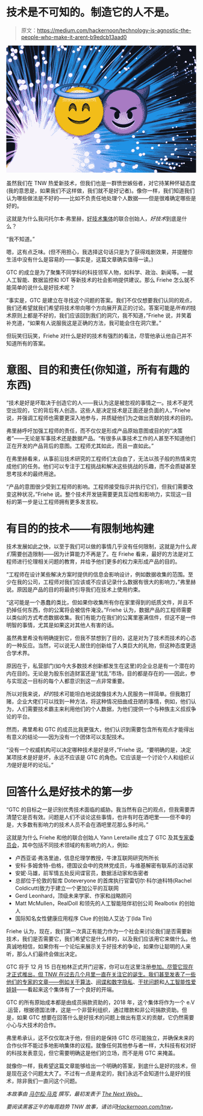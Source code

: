 # 技术是不可知的。制造它的人不是。

> 原文：<https://medium.com/hackernoon/technology-is-agnostic-the-people-who-make-it-arent-b9edcb13aad0>

![](img/e299e4c63a5db176cd32929c0cfd0f39.png)

虽然我们在 TNW 热爱新技术，但我们也是一群愤世嫉俗者，对它持某种怀疑态度(我的意思是，如果我们不这样做，我们就不是好记者)。像你一样，我们知道我们认为哪些做法是不好的——比如不负责任地处理个人数据——但是很难确定哪些是好的。

这就是为什么我问托尔本·弗里赫，[好技术集体](https://goodtechnologycollective.com/)的联合创始人，*好技术*到底是什么？

“我不知道。”

嗯，这有点乏味。(但不用担心，我选择这句话只是为了获得戏剧效果，并提醒你生活中没有什么是容易的——事实是，这篇文章确实值得一读。)

GTC 的成立是为了聚集不同学科的科技领军人物，如科学、政治、新闻等。—就人工智能、数据监控和 IOT 等新技术的社会影响提供建议。那么 Friehe 怎么就不能简单的说什么是好技术呢？

“事实是，GTC 是建立在寻找这个问题的答案。我们不仅仅想要我们认同的观点，我们还希望就我们希望将技术带向哪个方向展开真正的讨论。答案可能是*所有的*技术原则上都是不好的，我们应该回到我们的洞穴，我不知道，”Friehe 说，并笑着补充道，“如果有人说服我这是正确的方法，我可能会住在洞穴里。”

但玩笑归玩笑，Friehe 对什么是好的技术有强烈的看法，尽管他承认他自己并不知道所有的答案。

# 意图、目的和责任(你知道，所有有趣的东西)

“技术是好是坏取决于创造它的人——我认为这是被忽视的事情之一。技术不是凭空出现的，它的背后有人创造。这些人是决定技术是正面还是负面的人，”Friehe 说，并强调工程师也需要更深入地参与，并质疑他们为之做出贡献的技术的目的。

弗里赫呼吁加强工程师的责任，而不仅仅是形成产品原始意图或目的的“决策者”——无论是军事技术还是数据产品。“有很多从事技术工作的人甚至不知道他们正在开发的产品背后的意图。工程师尤其如此，而且一直如此。”

在弗里赫看来，从事前沿技术研究的工程师们太自由了，无法以孩子般的热情来完成他们的任务。他们可以专注于工程挑战和解决这些挑战的乐趣，而不会质疑甚至思考技术的最终用途。

“产品的意图很少受到工程师的影响。工程师接受指示并执行它们，但我们需要改变这种状况，”Friehe 说。整个技术开发链需要更具互动性和影响力，实现这一目标的第一步是让工程师拥有更多发言权。

# 有目的的技术——有限制地构建

技术发展如此之快，以至于我们可以做的事情几乎没有任何限制，这就是为什么*我们*需要创造限制——因为计算能力不再是了。在 Friehe 看来，最好的方法是对工程师进行伦理相关问题的教育，并给予他们更多的权力来形成产品的目的。

“工程师在设计某些解决方案时提供的信息会影响设计，例如数据收集的范围。至少在我的公司，工程师对我们应该或不应该记录什么数据有很大的影响力，”弗里赫说。原因是产品的目的将最终引导我们在技术上使用约束。

“这可能是一个愚蠢的类比，但如果你收集所有你在家里得到的纸质文件，并且不扔掉任何东西，你的公寓将会被信件淹没。”Friehe 认为，数据产品的工程师需要以类似的方式考虑数据收集。我们有能力在我们的公寓里塞满信件，但这不是一件明智的事情，尤其是如果这对其他人有害的话。

虽然弗里希没有明确提到它，但我不禁想到了目的，这是对为了技术而技术的心态的一种反应。当然，可以说无人居住的创新给了人类巨大的礼物，但这种态度更适合学术界。

原因在于，私营部门(如今大多数技术创新都发生在这里)的企业总是有一个潜在的内在目的。无论是为股东创造财富还是“扰乱”市场，目的都是存在的——因此，参与实现这一目标的每个人都意识到这一点非常重要。

所以对我来说，*好的*技术可能坦白地说就像技术为人民服务一样简单。但我敢打赌，企业大佬们可以找到一种方法，将这种情况扭曲成丑陋的事情，例如，他们认为，人们需要技术霸主来利用他们的个人数据，为他们提供一个与种族主义叔叔争论的平台。

然而，弗里希和 GTC 的成员比我更强大，他们认识到需要包含所有观点才能得出有意义的结论——因为没有一个团体可以支配技术。

“没有一个权威机构可以决定哪种技术是好是坏，”Friehe 说。“要明确的是，决定某项技术是好是坏，永远不应该是 GTC 的角色。它应该是一个讨论个人和组织*认为*是好是坏的论坛。”

# 回答什么是好技术的第一步

“GTC 的目标之一是识别优秀技术面临的威胁。我当然有自己的观点，但我需要弄清楚它是否有效。问题是人们不谈论这些事情，也许有时在酒吧里——但不幸的是，大多数有影响力的技术人员不会在酒吧里花那么多时间。”

这就是为什么 Friehe 和他的联合创始人 Yann Leretaille 成立了 GTC 及其[专家委员会](https://goodtechnologycollective.com/experts/)，其中包括不同技术领域的有影响力的人，例如:

*   卢西亚诺·弗洛里迪，信息伦理学教授，牛津互联网研究所所长
*   安科·多姆舍特-伯格，德国议会中的克林党成员，与维基解密有联系的活动家
*   安妮·马雄，前军情五处反间谍官员，数据活动家和告密者
*   总部位于伦敦的智库 Doteveryone 的首席执行官雷切尔·科尔迪科特(Rachel Coldicutt)致力于建立一个更加公平的互联网
*   Gerd Leonhard，顶级未来学家、作家和战略顾问
*   Matt McMullen，RealDoll 和领先的人工智能陪伴初创公司 Realbotix 的创始人
*   国际知名女性健康应用程序 Clue 的创始人艾达·丁(Ida Tin)

Friehe 认为，现在，我们第一次真正有能力作为一个社会来讨论我们是否需要新技术，我们是否需要它，我们希望它是什么样的，以及我们应该用它来做什么。他真诚地相信，如果你有一个论坛来展示关于好技术的争论，如果你让聪明的人来听，那么人们最终会做出决定。

GTC 将于 12 月 15 日在柏林正式开门迎客，你可以在这里注册[参加。尽管它现在才正式推出，但 TNW 在过去几个月里一直在关注它的诞生。我们甚至发表了一些他们的专家的文章——例如关于](https://goodtechnologycollective.com/register/)[算法](https://thenextweb.com/contributors/2017/07/09/reining-dastardly-algorithms-trying-control-lives/)、[间谍和数字隐私](https://thenextweb.com/contributors/2017/10/09/former-mi5-spy-must-fight-digital-privacy/)、[干扰问题](https://thenextweb.com/contributors/2017/10/07/bodega-problem-disruption/)和[人工智能性爱娃娃](https://thenextweb.com/contributors/2017/11/25/ai-sex-dolls-just-around-corner/)——看起来这个集体有了一个良好的开端。

GTC 的所有原始成本都是由成员捐款资助的，2018 年，这个集体将作为一个 e.V .运营，根据德国法律，这是一个非营利组织，通过赠款和非公司捐款资助。但是，如果 GTC 想要在回答什么是好技术的问题上做出有意义的贡献，它仍然需要小心与大技术的合作。

弗里希承认，这不仅仅取决于他，但目的是保持 GTC 尽可能独立，并确保未来的合作伙伴不能过多地影响集体的议程。就像任何其他参与者一样，大科技有权对好的科技发表意见，但它需要明确这是他们的立场，而不是用 GTC 来掩盖。

就像你一样，我希望这篇文章能够给出一个明确的答案，到底什么是好的技术，但是现在这个问题太大了。不过有一点是肯定的，我们永远不会知道什么是好的技术，除非我们一直问这个问题。

*本故事由* [*马尔松·马克*](https://thenextweb.com/author/mar-maack/) *撰写，最初发表于* [*The Next Web。*](https://thenextweb.com/eu/2017/06/09/pirate-bay-founder-weve-lost-the-internet-its-all-about-damage-control-now/)

*要阅读黑客正午的每周趋势 TNW 故事，请访问*[*Hackernoon.com/tnw*](http://hackernoon.com/tnw)*。*